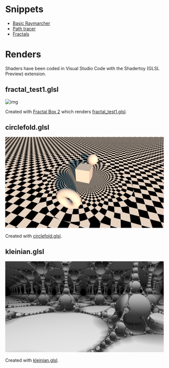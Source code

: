 ﻿# Snippets

 * [Basic Raymarcher](snippets/basic_raymarcher.md)
 * [Path tracer](snippets/path_tracer.md)
 * [Fractals](snippets/fractals.md)

# Renders

Shaders have been coded in Visual Studio Code with the Shadertoy (GLSL Preview) extension.

## fractal_test1.glsl

![img](https://github.com/darkeclipz/shaders/blob/master/screenshots/pathtracer3.png)

Created with [Fractal Box 2](https://www.shadertoy.com/view/tdGGzK) which renders [fractal_test1.glsl](https://github.com/darkeclipz/shaders/blob/master/fractal_test1.glsl).

## circlefold.glsl

![img](https://github.com/darkeclipz/shaders/blob/master/screenshots/shadertoy10.png)

Created with [circlefold.glsl](https://github.com/darkeclipz/shaders/blob/master/circlefold.glsl).

## kleinian.glsl

![img](https://github.com/darkeclipz/shaders/blob/master/screenshots/shadertoy24.png)

Created with [kleinian.glsl](https://github.com/darkeclipz/shaders/blob/master/kleinian.glsl).